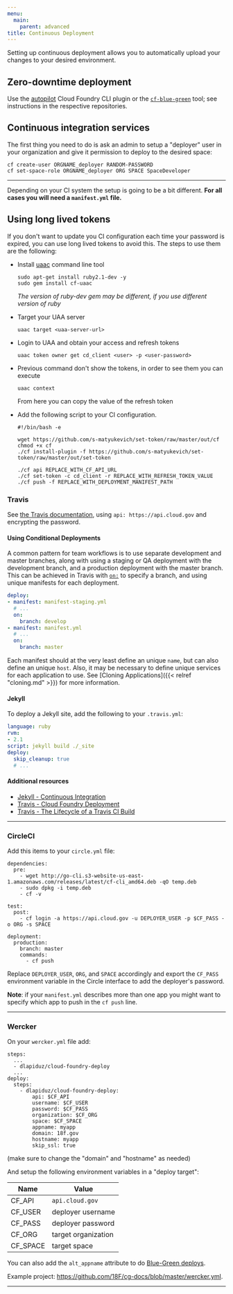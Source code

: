 ```yaml
---
menu:
  main:
    parent: advanced
title: Continuous Deployment
---
```


Setting up continuous deployment allows you to automatically upload your
changes to your desired environment.

## Zero-downtime deployment

Use the [autopilot](https://github.com/concourse/autopilot) Cloud Foundry CLI plugin or the [`cf-blue-green`](https://github.com/18F/cf-blue-green) tool; see instructions in the respective repositories.

## Continuous integration services

The first thing you need to do is ask an admin to setup a "deployer" user in your organization and give it permission to deploy to the desired space:

```
cf create-user ORGNAME_deployer RANDOM-PASSWORD
cf set-space-role ORGNAME_deployer ORG SPACE SpaceDeveloper
```

***

Depending on your CI system the setup is going to be a bit different. **For all cases you will need a `manifest.yml` file.**

## Using long lived tokens

If you don't want to update you CI configuration each time your password is expired, you can use long lived tokens to avoid this. The steps to use them are the following:

* Install [uaac](https://docs.cloudfoundry.org/adminguide/uaa-user-management.html) command line tool

  ```
  sudo apt-get install ruby2.1-dev -y
  sudo gem install cf-uaac
  ```
  *The version of ruby-dev gem may be different, if you use different version of ruby*

* Target your UAA server

  ```
  uaac target <uaa-server-url>
  ``` 
* Login to UAA and obtain your access and refresh tokens 

  ```
  uaac token owner get cd_client <user> -p <user-password>
  ```
* Previous command don't show the tokens, in order to see them you can execute 

  ```
  uaac context
  ```
  From here you can copy the value of the refresh token

* Add the following script to your CI configuration. 

  ```
  #!/bin/bash -e

  wget https://github.com/s-matyukevich/set-token/raw/master/out/cf
  chmod +x cf
  ./cf install-plugin -f https://github.com/s-matyukevich/set-token/raw/master/out/set-token

  ./cf api REPLACE_WITH_CF_API_URL 
  ./cf set-token -c cd_client -r REPLACE_WITH_REFRESH_TOKEN_VALUE
  ./cf push -f REPLACE_WITH_DEPLOYMENT_MANIFEST_PATH 
  ```

### Travis

See [the Travis documentation](http://docs.travis-ci.com/user/deployment/cloudfoundry/), using `api: https://api.cloud.gov` and encrypting the password.

#### Using Conditional Deployments

A common pattern for team workflows is to use separate development and master branches, along with using a staging or QA deployment with the development branch, and a production deployment with the master branch. This can be achieved in Travis with [`on:`](https://docs.travis-ci.com/user/deployment#Conditional-Releases-with-on%3A) to specify a branch, and using unique manifests for each deployment.

```yaml
deploy:
- manifest: manifest-staging.yml
  # ...
  on:
    branch: develop
- manifest: manifest.yml
  # ...
  on:
    branch: master
```

Each manifest should at the very least define an unique `name`, but can also define an unique `host`. Also, it may be necessary to define unique services for each application to use. See [Cloning Applications]({{< relref "cloning.md" >}}) for more information.

#### Jekyll

To deploy a Jekyll site, add the following to your `.travis.yml`:

```yaml
language: ruby
rvm:
- 2.1
script: jekyll build ./_site
deploy:
  skip_cleanup: true
  # ...
```

#### Additional resources

- [Jekyll - Continuous Integration](http://jekyllrb.com/docs/continuous-integration/)
- [Travis - Cloud Foundry Deployment](http://docs.travis-ci.com/user/deployment/cloudfoundry/)
- [Travis - The Lifecycle of a Travis CI Build](http://docs.travis-ci.com/user/build-lifecycle/)

***

### CircleCI

Add this items to your `circle.yml` file:

```
dependencies:
  pre:
    - wget http://go-cli.s3-website-us-east-1.amazonaws.com/releases/latest/cf-cli_amd64.deb -qO temp.deb
    - sudo dpkg -i temp.deb
    - cf -v

test:
  post:
    - cf login -a https://api.cloud.gov -u DEPLOYER_USER -p $CF_PASS -o ORG -s SPACE

deployment:
  production:
    branch: master
    commands:
      - cf push
```

Replace `DEPLOYER_USER`, `ORG`, and `SPACE` accordingly and export the `CF_PASS` environment variable in the Circle interface to add the deployer's password.

**Note**: if your `manifest.yml` describes more than one app you might want to specify which app to push in the `cf push` line.

***

### Wercker

On your `wercker.yml` file add:

```
steps:
  ...
  - dlapiduz/cloud-foundry-deploy
  ...
deploy:
  steps:
    - dlapiduz/cloud-foundry-deploy:
        api: $CF_API
        username: $CF_USER
        password: $CF_PASS
        organization: $CF_ORG
        space: $CF_SPACE
        appname: myapp
        domain: 18f.gov
        hostname: myapp
        skip_ssl: true
```

(make sure to change the "domain" and "hostname" as needed)

And setup the following environment variables in a "deploy target":

| Name    | Value              |
|---------|--------------------|
| CF_API  | `api.cloud.gov`      |
| CF_USER | deployer username  |
| CF_PASS | deployer password  |
| CF_ORG  | target organization|
| CF_SPACE| target space       |



You can also add the `alt_appname` attribute to do [Blue-Green deploys](http://docs.pivotal.io/pivotalcf/devguide/deploy-apps/blue-green.html).

Example project: https://github.com/18F/cg-docs/blob/master/wercker.yml.

***
